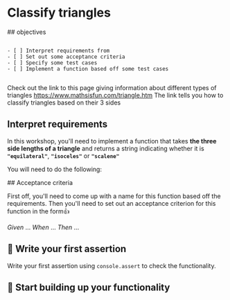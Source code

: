 

# Classify triangles

## objectives

```objectives

- [ ] Interpret requirements from 
- [ ] Set out some acceptance criteria
- [ ] Specify some test cases
- [ ] Implement a function based off some test cases
 
```

Check out the link to this page giving information about different types of triangles https://www.mathsisfun.com/triangle.htm
The link tells you how to classify triangles based on their 3 sides

## Interpret requirements

In this workshop, you'll need to implement a function that takes **the three side lengths of a triangle** and returns a string indicating whether it is **`"equilateral"`**, **`"isoceles"`** or **`"scalene"`**

You will need to do the following:

## Acceptance criteria

First off, you'll need to come up with a name for this function based off the requirements.
Then you'll need to set out an acceptance criterion for this function in the form👍

_Given_ ...
_When_ ...
_Then_ ...

## 🧪 Write your first assertion

Write your first assertion using `console.assert` to check the functionality.

## 🧱 Start building up your functionality